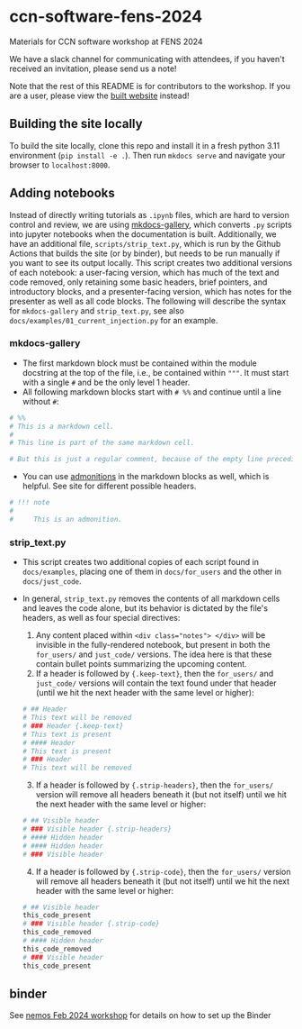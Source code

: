 # ccn-software-fens-2024

Materials for CCN software workshop at FENS 2024

We have a slack channel for communicating with attendees, if you haven't received an invitation, please send us a note!

Note that the rest of this README is for contributors to the workshop. If you are a user, please view the [built website](https://flatironinstitute.github.io/ccn-software-fens-2024/) instead!

## Building the site locally

To build the site locally, clone this repo and install it in a fresh python 3.11 environment (`pip install -e .`). Then run `mkdocs serve` and navigate your browser to `localhost:8000`.

## Adding notebooks

Instead of directly writing tutorials as `.ipynb` files, which are hard to version control and review, we are using [mkdocs-gallery](https://smarie.github.io/mkdocs-gallery/), which converts `.py` scripts into jupyter notebooks when the documentation is built. Additionally, we have an additional file, `scripts/strip_text.py`, which is run by the Github Actions that builds the site (or by binder), but needs to be run manually if you want to see its output locally. This script creates two additional versions of each notebook: a user-facing version, which has much of the text and code removed, only retaining some basic headers, brief pointers, and introductory blocks, and a presenter-facing version, which has notes for the presenter as well as all code blocks. The following will describe the syntax for `mkdocs-gallery` and `strip_text.py`, see also `docs/examples/01_current_injection.py` for an example.

### mkdocs-gallery

- The first markdown block must be contained within the module docstring at the top of the file, i.e., be contained within `"""`. It must start with a single `#` and be the only level 1 header.
- All following markdown blocks start with `# %%` and continue until a line without `#`:

``` python
# %%
# This is a markdown cell.
# 
# This line is part of the same markdown cell.

# But this is just a regular comment, because of the empty line preceding it.
```

- You can use [admonitions](https://squidfunk.github.io/mkdocs-material/reference/admonitions/) in the markdown blocks as well, which is helpful. See site for different possible headers.

``` python
# !!! note
#
#     This is an admonition.
```

### strip_text.py

- This script creates two additional copies of each script found in `docs/examples`, placing one of them in `docs/for_users` and the other in `docs/just_code`.
- In general, `strip_text.py` removes the contents of all markdown cells and leaves the code alone, but its behavior is dictated by the file's headers, as well as four special directives:
    1. Any content placed within `<div class="notes"> </div>` will be invisible in the fully-rendered notebook, but present in both the `for_users/` and `just_code/` versions. The idea here is that these contain bullet points summarizing the upcoming content.
    2. If a header is followed by `{.keep-text}`, then the `for_users/` and `just_code/` versions will contain the text found under that header (until we hit the next header with the same level or higher):

    ```python
    # ## Header
    # This text will be removed
    # ### Header {.keep-text}
    # This text is present
    # #### Header
    # This text is present
    # ### Header
    # This text will be removed
    ```
    
    3. If a header is followed by `{.strip-headers}`, then the `for_users/` version will remove all headers beneath it (but not itself) until we hit the next header with the same level or higher:
    
    ```python
    # ## Visible header
    # ### Visible header {.strip-headers}
    # #### Hidden header
    # #### Hidden header
    # ### Visible header
    ```

    4. If a header is followed by `{.strip-code}`, then the `for_users/` version will remove all headers beneath it (but not itself) until we hit the next header with the same level or higher:
    
    ```python
    # ## Visible header
    this_code_present
    # ### Visible header {.strip-code}
    this_code_removed
    # #### Hidden header
    this_code_removed
    # ### Visible header
    this_code_present
    ```

## binder

See [nemos Feb 2024 workshop](https://github.com/flatironinstitute/nemos-workshop-feb-2024) for details on how to set up the Binder

